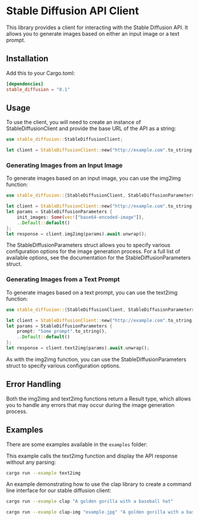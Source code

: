 # Stable Diffusion API Client

This library provides a client for interacting with the Stable Diffusion API. It allows you to generate images based on either an input image or a text prompt.

## Installation

Add this to your Cargo.toml:

```toml
[dependencies]
stable_diffusion = "0.1"
```

## Usage

To use the client, you will need to create an instance of StableDiffusionClient and provide the base URL of the API as a string:

```rust
use stable_diffusion::StableDiffusionClient;

let client = StableDiffusionClient::new("http://example.com".to_string());
```

### Generating Images from an Input Image

To generate images based on an input image, you can use the img2img function:

```rust
use stable_diffusion::{StableDiffusionClient, StableDiffusionParameters};

let client = StableDiffusionClient::new("http://example.com".to_string());
let params = StableDiffusionParameters {
    init_images: Some(vec!["base64-encoded-image"]),
    ..Default::default()
};
let response = client.img2img(params).await.unwrap();
```

The StableDiffusionParameters struct allows you to specify various configuration options for the image generation process. For a full list of available options, see the documentation for the StableDiffusionParameters struct.

### Generating Images from a Text Prompt

To generate images based on a text prompt, you can use the text2img function:

```rust
use stable_diffusion::{StableDiffusionClient, StableDiffusionParameters};

let client = StableDiffusionClient::new("http://example.com".to_string());
let params = StableDiffusionParameters {
    prompt: "Some prompt".to_string(),
    ..Default::default()
};
let response = client.text2img(params).await.unwrap();
```

As with the img2img function, you can use the StableDiffusionParameters struct to specify various configuration options.

## Error Handling

Both the img2img and text2img functions return a Result type, which allows you to handle any errors that may occur during the image generation process.

## Examples

There are some examples available in the `examples` folder:


This example calls the text2img function and display the API response without any parsing:

```bash
cargo run --example text2img
```

An example demonstrating how to use the clap library to create a command line interface for our stable diffusion client:

```bash
cargo run --example clap "A golden gorilla with a baseball hat"
```

```bash
cargo run --example clap-img "example.jpg" "A golden gorilla with a baseball hat"
```